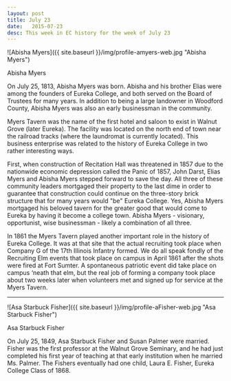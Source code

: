 ```yaml
---
layout: post
title: July 23
date:   2015-07-23
desc: This week in EC history for the week of July 23
---
```


<article class="small-12 large-4 columns clearfix"> ![Abisha Myers]({{ site.baseurl }}/img/profile-amyers-web.jpg "Abisha Myers")
<p class="caption">Abisha Myers</p></article>

On July 25, 1813, Abisha Myers was born. Abisha and his brother Elias were among the founders of Eureka College, and both served on the Board of Trustees for many years. In addition to being a large landowner in Woodford County, Abisha Myers was also an early businessman in the community.

Myers Tavern was the name of the first hotel and saloon to exist in Walnut Grove (later Eureka). The facility was located on the north end of town near the railroad tracks (where the laundromat is currently located). This business enterprise was related to the history of Eureka College in two rather interesting ways.

First, when construction of Recitation Hall was threatened in 1857 due to the nationwide economic depression called the Panic of 1857, John Darst, Elias Myers and Abisha Myers stepped forward to save the day. All three of these community leaders mortgaged their property to the last dime in order to guarantee that construction could continue on the three-story brick structure that for many years would "be" Eureka College. Yes, Abisha Myers mortgaged his beloved tavern for the greater good that would come to Eureka by having it become a college town. Abisha Myers - visionary, opportunist, wise businessman - likely a combination of all three.

In 1861 the Myers Tavern played another important role in the history of Eureka College. It was at that site that the actual recruiting took place when Company G of the 17th Illinois Infantry formed. We do all speak fondly of the Recruiting Elm events that took place on campus in April 1861 after the shots were fired at Fort Sumter. A spontaneous patriotic event did take place on campus ‘neath that elm, but the real job of forming a company took place about two weeks later when volunteers met and signed up for service at the Myers Tavern.

<hr>

<article class="small-12 large-4 columns clearfix"> ![Asa Starbuck Fisher]({{ site.baseurl }}/img/profile-aFisher-web.jpg "Asa Starbuck Fisher")
<p class="caption">Asa Starbuck Fisher</p></article>

On July 25, 1849, Asa Starbuck Fisher and Susan Palmer were married. Fisher was the first professor at the Walnut Grove Seminary, and he had just completed his first year of teaching at that early institution when he married Ms. Palmer. The Fishers eventually had one child, Laura E. Fisher, Eureka College Class of 1868.
